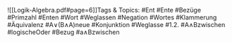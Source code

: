 
![[Logik-Algebra.pdf#page=6]]Tags & Topics:
   #Ent
   #Ente
   #Bezüge
   #Primzahl
   #Enten
   #Wort
   #Weglassen
   #Negation
   #Wortes
   #Klammerung
   #Äquivalenz
   #A∨(B∧A)neue
   #Konjunktion
   #Weglasse
   #1.2.
   #A∧Bzwischen
   #logischeOder
   #Bezug
   #a∧Bzwischen